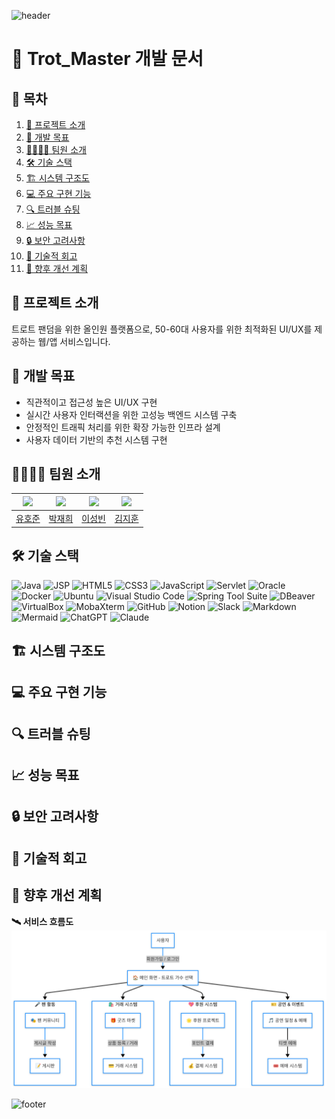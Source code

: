 ![header](https://capsule-render.vercel.app/api?type=waving&color=0:8A2BE2,100:00BFFF&height=220&section=header&text=🎶Trot_Master&fontSize=55&fontColor=E0FFFF&fontAlignY=40&desc=Feel%20the%20Music,%20Join%20the%20Fandom!&descSize=20&descAlignY=60)

# 🎤 Trot_Master 개발 문서

## 📑 목차

1. [📌 프로젝트 소개](#-프로젝트-소개)
2. [🎯 개발 목표](#-개발-목표)
3. [👨‍👨‍👦‍👦 팀원 소개](#-팀원-소개)
4. [🛠 기술 스택](#-기술-스택)
5. [🏗 시스템 구조도](#-시스템-구조도)
6. [💻 주요 구현 기능](#-주요-구현-기능)
7. [🔍 트러블 슈팅](#-트러블-슈팅)
8. [📈 성능 목표](#-성능-목표)
9. [🔒 보안 고려사항](#-보안-고려사항)
10. [📝 기술적 회고](#-기술적-회고)
11. [🚀 향후 개선 계획](#-향후-개선-계획)

## 📌 프로젝트 소개
트로트 팬덤을 위한 올인원 플랫폼으로, 50-60대 사용자를 위한 최적화된 UI/UX를 제공하는 웹/앱 서비스입니다.

## 🎯 개발 목표
- 직관적이고 접근성 높은 UI/UX 구현
- 실시간 사용자 인터랙션을 위한 고성능 백엔드 시스템 구축
- 안정적인 트래픽 처리를 위한 확장 가능한 인프라 설계
- 사용자 데이터 기반의 추천 시스템 구현

## 👨‍👨‍👦‍👦 팀원 소개
| <img src="https://github.com/wns5120.png" width="200px"> | <img src="https://github.com/JaeHee-devSpace.png" width="200px"> | <img src="https://github.com/andytjdqls.png" width="200px"> | <img src="https://github.com/wild-turkey.png" width="200px"> |
| :---: | :---: | :---: | :---: |
| [유호준](https://github.com/wns5120) | [박재희](https://github.com/JaeHee-devSpace) | [이성빈](https://github.com/andytjdqls) | [김지훈](https://github.com/wild-turkey) |


## 🛠 기술 스택

![Java](https://img.shields.io/badge/Java-007396?style=flat&logo=java&logoColor=white)
![JSP](https://img.shields.io/badge/JSP-007396?style=flat&logo=java&logoColor=white)
![HTML5](https://img.shields.io/badge/HTML5-E34F26?style=flat&logo=html5&logoColor=white)
![CSS3](https://img.shields.io/badge/CSS3-1572B6?style=flat&logo=css3&logoColor=white)
![JavaScript](https://img.shields.io/badge/JavaScript-F7DF1E?style=flat&logo=javascript&logoColor=black)
![Servlet](https://img.shields.io/badge/Servlet-007396?style=flat&logo=java&logoColor=white)
![Oracle](https://img.shields.io/badge/Oracle-F80000?style=flat&logo=oracle&logoColor=white)
![Docker](https://img.shields.io/badge/Docker-2496ED?style=flat&logo=docker&logoColor=white)
![Ubuntu](https://img.shields.io/badge/Ubuntu-E95420?style=flat&logo=ubuntu&logoColor=white)
![Visual Studio Code](https://img.shields.io/badge/VSCode-007ACC?style=flat&logo=visualstudiocode&logoColor=white)
![Spring Tool Suite](https://img.shields.io/badge/STS-6DB33F?style=flat&logo=spring&logoColor=white)
![DBeaver](https://img.shields.io/badge/DBeaver-372923?style=flat&logo=dbeaver&logoColor=white)
![VirtualBox](https://img.shields.io/badge/VirtualBox-183A61?style=flat&logo=virtualbox&logoColor=white)
![MobaXterm](https://img.shields.io/badge/MobaXterm-008FBA?style=flat&logoColor=white)
![GitHub](https://img.shields.io/badge/GitHub-181717?style=flat&logo=github&logoColor=white)
![Notion](https://img.shields.io/badge/Notion-000000?style=flat&logo=notion&logoColor=white)
![Slack](https://img.shields.io/badge/Slack-4A154B?style=flat&logo=slack&logoColor=white)
![Markdown](https://img.shields.io/badge/Markdown-000000?style=flat&logo=markdown&logoColor=white)
![Mermaid](https://img.shields.io/badge/Mermaid-4995DA?style=flat&logo=mermaid&logoColor=white)
![ChatGPT](https://img.shields.io/badge/ChatGPT-412991?style=flat&logo=openai&logoColor=white)
![Claude](https://img.shields.io/badge/Claude-000000?style=flat&logo=anthropic&logoColor=white)

## 🏗 시스템 구조도



## 💻 주요 구현 기능



## 🔍 트러블 슈팅



## 📈 성능 목표


## 🔒 보안 고려사항


## 📝 기술적 회고

## 🚀 향후 개선 계획



**🛰️ 서비스 흐름도**
![alt text](Service.png)


![footer](https://capsule-render.vercel.app/api?type=waving&color=0:00BFFF,100:8A2BE2&height=180&section=footer)
